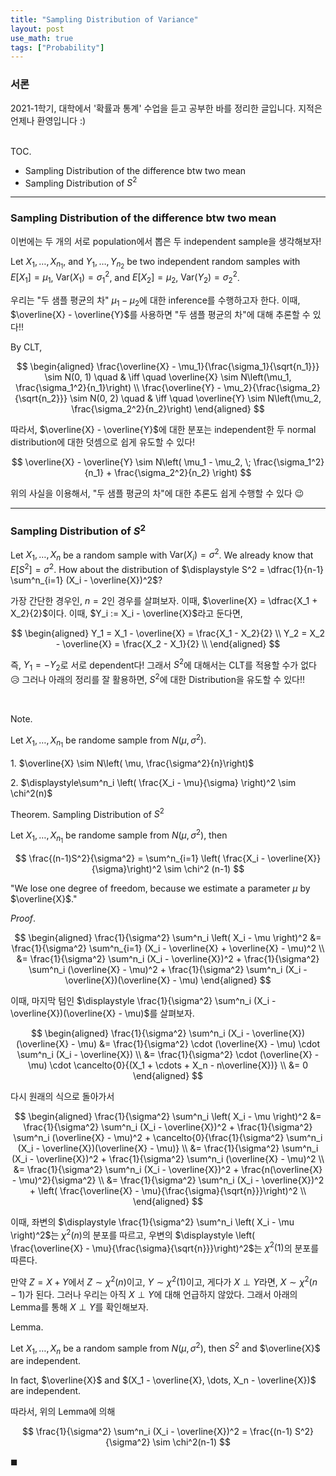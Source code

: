 ```yaml
---
title: "Sampling Distribution of Variance"
layout: post
use_math: true
tags: ["Probability"]
---
```


### 서론
2021-1학기, 대학에서 '확률과 통계' 수업을 듣고 공부한 바를 정리한 글입니다. 지적은 언제나 환영입니다 :)

<br><span class="statement-title">TOC.</span><br>

- Sampling Distribution of the difference btw two mean
- Sampling Distribution of $S^2$

<hr/>

### Sampling Distribution of the difference btw two mean

이번에는 두 개의 서로 population에서 뽑은 두 independent sample을 생각해보자!

Let $X_1, \dots, X_{n_1}$, and $Y_1, \dots, Y_{n_2}$ be two independent random samples with $E[X_1] = \mu_1$, $\text{Var}(X_1) = \sigma_1^2$, and  $E[X_2] = \mu_2$, $\text{Var}(Y_2) = \sigma_2^2$.

우리는 "두 샘플 평균의 차" $\mu_1 - \mu_2$에 대한 inference를 수행하고자 한다. 이때, $\overline{X} - \overline{Y}$를 사용하면 "두 샘플 평균의 차"에 대해 추론할 수 있다!!

By CLT,

$$
\begin{aligned}
    \frac{\overline{X} - \mu_1}{\frac{\sigma_1}{\sqrt{n_1}}} \sim N(0, 1) \quad & \iff \quad \overline{X} \sim N\left(\mu_1, \frac{\sigma_1^2}{n_1}\right) \\
    \frac{\overline{Y} - \mu_2}{\frac{\sigma_2}{\sqrt{n_2}}} \sim N(0, 2) \quad & \iff \quad \overline{Y} \sim N\left(\mu_2, \frac{\sigma_2^2}{n_2}\right)
\end{aligned}
$$

따라서, $\overline{X} - \overline{Y}$에 대한 분포는 independent한 두 normal distribution에 대한 덧셈으로 쉽게 유도할 수 있다!

$$
\overline{X} - \overline{Y} \sim N\left( \mu_1 - \mu_2, \; \frac{\sigma_1^2}{n_1} + \frac{\sigma_2^2}{n_2} \right)
$$

위의 사실을 이용해서, "두 샘플 평균의 차"에 대한 추론도 쉽게 수행할 수 있다 😉

<hr/>

### Sampling Distribution of $S^2$

Let $X_1, \dots, X_n$ be a random sample with $\text{Var}(X_i) = \sigma^2$. We already know that $E[S^2] = \sigma^2$. How about the distribution of $\displaystyle S^2 = \dfrac{1}{n-1} \sum^n_{i=1} (X_i - \overline{X})^2$?

가장 간단한 경우인, $n=2$인 경우를 살펴보자. 이때, $\overline{X} = \dfrac{X_1 + X_2}{2}$이다. 이때, $Y_i := X_i - \overline{X}$라고 둔다면,

$$
\begin{aligned}
    Y_1 = X_1 - \overline{X} = \frac{X_1 - X_2}{2} \\
    Y_2 = X_2 - \overline{X} = \frac{X_2 - X_1}{2} \\
\end{aligned}
$$

즉, $Y_1 = - Y_2$로 서로 dependent다! 그래서 $S^2$에 대해서는 CLT를 적용할 수가 없다 😥 그러나 아래의 정리를 잘 활용하면, $S^2$에 대한 Distribution을 유도할 수 있다!!

<br/>

<span class="statement-title">Note.</span><br>

Let $X_1, \dots, X_{n_1}$ be randome sample from $N(\mu, \sigma^2)$.

1\. $\overline{X} \sim N\left( \mu, \frac{\sigma^2}{n}\right)$

2\. $\displaystyle\sum^n_i \left( \frac{X_i - \mu}{\sigma} \right)^2 \sim \chi^2(n)$

<span class="statement-title">Theorem.</span> Sampling Distribution of $S^2$<br>

Let $X_1, \dots, X_{n_1}$ be randome sample from $N(\mu, \sigma^2)$, then

$$
\frac{(n-1)S^2}{\sigma^2} = \sum^n_{i=1} \left( \frac{X_i - \overline{X}}{\sigma}\right)^2 \sim \chi^2 (n-1)
$$

"We lose one degree of freedom, because we estimate a parameter $\mu$ by $\overline{X}$."

<span class="statement-title">*Proof*.</span><br>

<div class="math-statement" markdown="1">

$$
\begin{aligned}
\frac{1}{\sigma^2} \sum^n_i \left( X_i - \mu \right)^2 &= \frac{1}{\sigma^2} \sum^n_{i=1} (X_i - \overline{X} + \overline{X} - \mu)^2 \\
&= \frac{1}{\sigma^2} \sum^n_i (X_i - \overline{X})^2 + \frac{1}{\sigma^2} \sum^n_i (\overline{X} - \mu)^2 + \frac{1}{\sigma^2} \sum^n_i (X_i - \overline{X})(\overline{X} - \mu)
\end{aligned}
$$

이때, 마지막 텀인 $\displaystyle \frac{1}{\sigma^2} \sum^n_i (X_i - \overline{X})(\overline{X} - \mu)$를 살펴보자.

$$
\begin{aligned}
\frac{1}{\sigma^2} \sum^n_i (X_i - \overline{X})(\overline{X} - \mu) &= \frac{1}{\sigma^2} \cdot (\overline{X} - \mu) \cdot \sum^n_i (X_i - \overline{X}) \\
&= \frac{1}{\sigma^2} \cdot (\overline{X} - \mu) \cdot \cancelto{0}{(X_1 + \cdots + X_n - n\overline{X})} \\
&= 0
\end{aligned}
$$

다시 원래의 식으로 돌아가서

$$
\begin{aligned}
\frac{1}{\sigma^2} \sum^n_i \left( X_i - \mu \right)^2 
&= \frac{1}{\sigma^2} \sum^n_i (X_i - \overline{X})^2 + \frac{1}{\sigma^2} \sum^n_i (\overline{X} - \mu)^2 + \cancelto{0}{\frac{1}{\sigma^2} \sum^n_i (X_i - \overline{X})(\overline{X} - \mu)} \\
&= \frac{1}{\sigma^2} \sum^n_i (X_i - \overline{X})^2 + \frac{1}{\sigma^2} \sum^n_i (\overline{X} - \mu)^2 \\
&= \frac{1}{\sigma^2} \sum^n_i (X_i - \overline{X})^2 + \frac{n(\overline{X} - \mu)^2}{\sigma^2} \\
&= \frac{1}{\sigma^2} \sum^n_i (X_i - \overline{X})^2 + \left( \frac{\overline{X} - \mu}{\frac{\sigma}{\sqrt{n}}}\right)^2 \\
\end{aligned}
$$

이때, 좌변의 $\displaystyle \frac{1}{\sigma^2} \sum^n_i \left( X_i - \mu \right)^2$는 $\chi^2(n)$의 분포를 따르고, 우변의 $\displaystyle \left( \frac{\overline{X} - \mu}{\frac{\sigma}{\sqrt{n}}}\right)^2$는 $\chi^2(1)$의 분포를 따른다.

만약 $Z = X + Y$에서 $Z \sim \chi^2(n)$이고, $Y \sim \chi^2(1)$이고, 게다가 $X \perp Y$라면, $X \sim \chi^2(n-1)$가 된다. 그러나 우리는 아직 $X \perp Y$에 대해 언급하지 않았다. 그래서 아래의 Lemma를 통해 $X \perp Y$를 확인해보자.

<div class="statement" markdown="1">

<span class="statement-title">Lemma.</span><br>

Let $X_1, \dots, X_n$ be a random sample from $N(\mu, \sigma^2)$, then $S^2$ and $\overline{X}$ are independent.

In fact, $\overline{X}$ and $(X_1 - \overline{X}, \dots, X_n - \overline{X})$ are independent.

</div>

따라서, 위의 Lemma에 의해 

$$
\frac{1}{\sigma^2} \sum^n_i (X_i - \overline{X})^2  = \frac{(n-1) S^2}{\sigma^2} \sim \chi^2(n-1)
$$

$\blacksquare$

</div>




